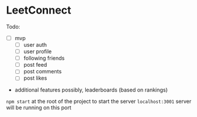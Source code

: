 # LeetConnect

Todo:

- [ ] mvp 
  - [ ] user auth
  - [ ] user profile
  - [ ] following friends
  - [ ] post feed
  - [ ] post comments
  - [ ] post likes
  
- additional features possibly, leaderboards (based on rankings)


`npm start` at the root of the project to start the server
`localhost:3001` server will be running on this port